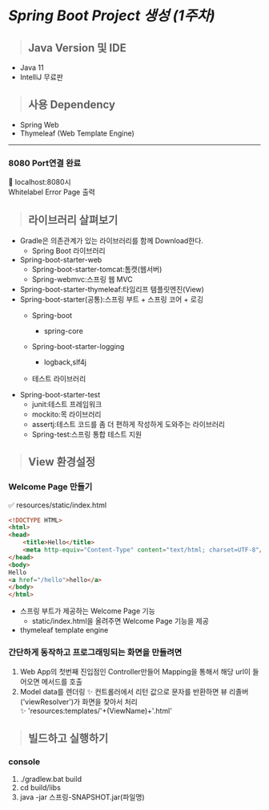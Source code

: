 # _Spring Boot Project 생성 (1주차)_
>## Java Version 및 IDE
* Java 11
* IntelliJ 무료판
>## 사용 Dependency
* Spring Web
* Thymeleaf (Web Template Engine)
___
### 8080 Port연결 완료
📌 localhost:8080시  
Whitelabel Error Page 출력
>## 라이브러리 살펴보기
* Gradle은 의존관계가 있는 라이브러리를 함께 Download한다.
    * Spring Boot 라이브러리
* Spring-boot-starter-web
    * Spring-boot-starter-tomcat:톰캣(웹서버)
    * Spring-webmvc:스프링 웹 MVC
* Spring-boot-starter-thymeleaf:타임리프 템플릿엔진(View)
* Spring-boot-starter(공통):스프링 부트 + 스프링 코어 + 로깅
    * Spring-boot
        * spring-core
    * Spring-boot-starter-logging
        * logback,slf4j
    
    * 테스트 라이브러리
* Spring-boot-starter-test
    * junit:테스트 프레임워크
    * mockito:목 라이브러리
    * assertj:테스트 코드를 좀 더 편하게 작성하게 도와주는 라이브러리
    * Spring-test:스프링 통합 테스트 지원
>## View 환경설정
### Welcome Page 만들기
✅ resources/static/index.html
```html
<!DOCTYPE HTML>
<html>
<head>
    <title>Hello</title>
    <meta http-equiv="Content-Type" content="text/html; charset=UTF-8"/>
</head>
<body>
Hello
<a href="/hello">hello</a>
</body>
</html>
```
* 스프링 부트가 제공하는 Welcome Page 기능
    * static/index.html을 올려주면 Welcome Page 기능을 제공
* thymeleaf template engine
### 간단하게 동작하고 프로그래밍되는 화면을 만들려면
1. Web App의 첫번째 진입점인 Controller만들어 Mapping을 통해서 해당 url이 들어오면 메서드를 호출
2. Model data를 렌더링
✨ 컨트롤러에서 리턴 값으로 문자를 반환하면 뷰 리졸버('viewResolver')가 화면을 찾아서 처리  
✨ 'resources:templates/'+(ViewName)+'.html'
>## 빌드하고 실행하기
### console
1. ./gradlew.bat build
2. cd build/libs
3. java -jar 스프링-SNAPSHOT.jar(파일명)




